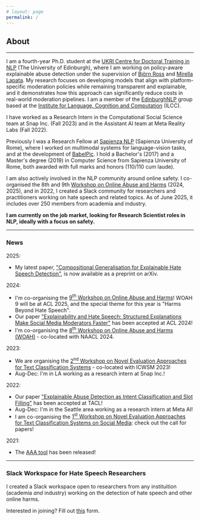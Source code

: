 ```yaml
---
# layout: page
permalink: /
---
```


## About

---

I am a fourth-year Ph.D. student at the [UKRI Centre for Doctoral Training in NLP](http://web.inf.ed.ac.uk/cdt/natural-language-processing) (The University of Edinburgh), where I am working on policy-aware explainable abuse detection under the supervision of [Björn Ross](https://sweb.inf.ed.ac.uk/bross3/) and [Mirella Lapata](https://homepages.inf.ed.ac.uk/mlap/). My research focuses on developing models that align with platform-specific moderation policies while remaining transparent and explainable, and it demonstrates how this approach can significantly reduce costs in real-world moderation pipelines. I am a member of the [EdinburghNLP](https://edinburghnlp.inf.ed.ac.uk/) group based at the [Institute for Language, Cognition and Computation](http://web.inf.ed.ac.uk/ilcc) (ILCC).


I have worked as a Research Intern in the Computational Social Science team at Snap Inc. (Fall 2023) and in the Assistant AI team at Meta Reality Labs (Fall 2022).


Previously I was a Research Fellow at [Sapienza NLP](http://nlp.uniroma1.it/) (Sapienza University of Rome), where I worked on multimodal systems for language-vision tasks, and at the development of [BabelPic](https://sapienzanlp.github.io/babelpic/). I hold a Bachelor's (2017) and a Master's degree (2019) in Computer Science from Sapienza University of Rome, both awarded with full marks and honors (110/110 cum laude).

I am also actively involved in the NLP community around online safety. I co-organised the 8th and 9th [Workshop on Online Abuse and Harms](https://www.workshopononlineabuse.com) (2024, 2025), and in 2022, I created a Slack community for researchers and practitioners working on hate speech and related topics. As of June 2025, it includes over 250 members from academia and industry.

**I am currently on the job market, looking for Research Scientist roles in NLP, ideally with a focus on safety.**

---

### News

2025:
* My latest paper, ["Compositional Generalisation for Explainable Hate Speech Detection"](https://arxiv.org/pdf/2506.03916), is now available as a preprint on arXiv.

2024:
* I'm co-organising the [9<sup>th</sup> Workshop on Online Abuse and Harms](https://www.workshopononlineabuse.com)! WOAH 9 will be at ACL 2025, and the special theme for this year is "Harms Beyond Hate Speech".
* Our paper ["Explainability and Hate Speech: Structured Explanations Make Social Media Moderators Faster"](https://arxiv.org/abs/2406.04106) has been accepted at ACL 2024!
* I'm co-organising the [8<sup>th</sup> Workshop on Online Abuse and Harms (WOAH)](https://www.workshopononlineabuse.com) - co-located with NAACL 2024.

2023:
* We are organising the [2<sup>nd</sup> Workshop on Novel Evaluation Approaches for Text Classification Systems](https://neatclass-workshop.github.io) - co-located with ICWSM 2023!
* Aug-Dec: I'm in LA working as a research intern at Snap Inc.!

2022:
* Our paper ["Explainable Abuse Detection as Intent Classification and Slot Filling"](https://direct.mit.edu/tacl/article/doi/10.1162/tacl_a_00527/114369/Explainable-Abuse-Detection-as-Intent) has been accepted at TACL!
* Aug-Dec: I'm in the Seattle area working as a research intern at Meta AI!
* I am co-organising the [1<sup>st</sup> Workshop on Novel Evaluation Approaches for Text Classification Systems on Social Media](https://neatclass-workshop.github.io/): check out the call for papers!

2021:
* The [AAA tool](https://github.com/Ago3/Adversifier) has been released!

---

### Slack Workspace for Hate Speech Researchers

I created a Slack workspace open to researchers from any instituition (academia _and_ industry) working on the detection of hate speech and other online harms.

Interested in joining? Fill out [this](https://forms.gle/jWq4ReGN9uJtpHaN7) form.
